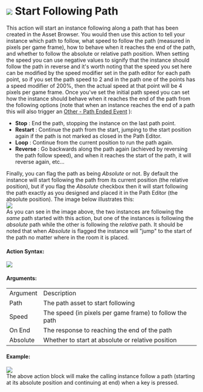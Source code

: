 #  ![](https://gms.magecorn.com/Manual/assets/Images/Scripting_Reference/Drag_And_Drop/Reference/Paths/i_Paths_Start_Following_Path.png) Start Following Path

This action will start an instance following along a path that has been
created in the Asset Browser. You would then use this action to tell
your instance which path to follow, what speed to follow the path
(measured in pixels per game frame), how to behave when it reaches the
end of the path, and whether to follow the absolute or relative path
position. When setting the speed you can use negative values to signify
that the instance should follow the path in reverse and it's worth
noting that the speed you set here can be modified by the speed modifier
set in the path editor for each path point, so if you set the path speed
to 2 and in the path one of the points has a speed modifier of 200%,
then the actual speed at that point will be 4 pixels per game frame.
Once you've set the initial path speed you can set how the instance
should behave when it reaches the end of the path from the following
options (note that when an instance reaches the end of a path this will
also trigger an [Other - Path Ended
Event](../../../The_Asset_Editors/Object_Properties/Other_Events) ):

-   **Stop** : End the path, stopping the instance on the last path
    point.
-   **Restart** : Continue the path from the start, jumping to the start
    position again if the path is not marked as closed in the Path
    Editor.
-   **Loop** : Continue from the current position to run the path again.
-   **Reverse** : Go backwards along the path again (achieved by
    reversing the path follow speed), and when it reaches the start of
    the path, it will reverse again, etc...

Finally, you can flag the path as being *Absolute* or not. By default
the instance will start following the path from its current position
(the relative position), but if you flag the *Absolute* checkbox then it
will start following the path exactly as you designed and placed it in
the Path Editor (the absolute position). The image below illustrates
this:  
![](https://gms.magecorn.com/Manual/assets/Images/Scripting_Reference/Drag_And_Drop/Reference/Paths/path_relative_image.png)  
As you can see in the image above, the two instances are following the
*same* path started with this action, but one of the instances is
following the *absolute* path while the other is following the
*relative* path. It should be noted that when *Absolute* is flagged the
instance will "jump" to the start of the path no matter where in the
room it is placed.

#### Action Syntax:

  
![](https://gms.magecorn.com/Manual/assets/Images/Scripting_Reference/Drag_And_Drop/Reference/Paths/a_Paths_Start_Following_Path.png)  

#### Arguments:

|          |                                                         |
|----------|---------------------------------------------------------|
| Argument | Description                                             |
| Path     | The path asset to start following                       |
| Speed    | The speed (in pixels per game frame) to follow the path |
| On End   | The response to reaching the end of the path            |
| Absolute | Whether to start at absolute or relative position       |

#### Example:

  
![](https://gms.magecorn.com/Manual/assets/Images/Scripting_Reference/Drag_And_Drop/Reference/Paths/e_Paths_Start_Following_Path.png)  
The above action block will make the calling instance follow a path
(starting at its absolute position and continuing at end) when a key is
pressed.
